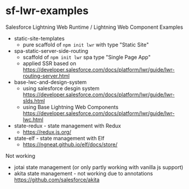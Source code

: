 # sf-lwr-examples
Salesforce Lightning Web Runtime / Lightning Web Component Examples

- static-site-templates 
  - pure scaffold of `npm init lwr` with type "Static Site"
- spa-static-server-side-routing
  - scaffold of `npm init lwr` spa type "Single Page App"
  - applied SSR based on https://developer.salesforce.com/docs/platform/lwr/guide/lwr-routing-server.html 
- base-lwc-and-design-system
  - using salesforce desgin system https://developer.salesforce.com/docs/platform/lwr/guide/lwr-slds.html
  - using Base Lightning Web Components https://developer.salesforce.com/docs/platform/lwr/guide/lwr-lwc.html
- state-redux - state management with Redux
  - https://redux.js.org/
- state-elf - state management with Elf 
  - https://ngneat.github.io/elf/docs/store/



Not working
- jotai state management (or only partly working with vanilla js support)
- akita state management - not working due to annotations https://github.com/salesforce/akita

